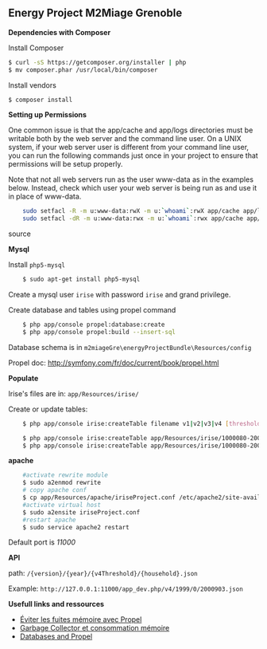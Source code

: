 Energy Project M2Miage Grenoble
------

**Dependencies with Composer**

Install Composer

```bash
$ curl -sS https://getcomposer.org/installer | php
$ mv composer.phar /usr/local/bin/composer
```

Install vendors

```bash
$ composer install
```


**Setting up Permissions**

One common issue is that the app/cache and app/logs directories must be writable both by the web server and the command line user. On a UNIX system, if your web server user is different from your command line user, you can run the following commands just once in your project to ensure that permissions will be setup properly.

Note that not all web servers run as the user www-data as in the examples below. Instead, check which user your web server is being run as and use it in place of www-data.
```bash
    sudo setfacl -R -m u:www-data:rwX -m u:`whoami`:rwX app/cache app/logs
    sudo setfacl -dR -m u:www-data:rwx -m u:`whoami`:rwx app/cache app/logs
```

source

**Mysql**

Install `php5-mysql`
```bash
    $ sudo apt-get install php5-mysql
```

Create a mysql user `irise` with password `irise` and grand privilege.

Create database and tables using propel command
```bash
    $ php app/console propel:database:create
    $ php app/console propel:build --insert-sql
```

Database schema is in `m2miageGre\energyProjectBundle\Resources/config`

Propel doc: http://symfony.com/fr/doc/current/book/propel.html

**Populate**

Irise's files are in: `app/Resources/irise/`

Create or update tables:

```bash
    $ php app/console irise:createTable filename v1|v2|v3|v4 [threshold]

    $ php app/console irise:createTable app/Resources/irise/1000080-2000900-3009906.txt v1
    $ php app/console irise:createTable app/Resources/irise/1000080-2000900-3009906.txt v4 3
```

**apache**

```bash
    #activate rewrite module
    $ sudo a2enmod rewrite
    # copy apache conf
    $ cp app/Resources/apache/iriseProject.conf /etc/apache2/site-available
    #activate virtual host
    $ sudo a2ensite iriseProject.conf
    #restart apache
    $ sudo service apache2 restart
```

Default port is *11000*

**API**

path: `/{version}/{year}/{v4Threshold}/{household}.json`

Example:
    `http://127.0.0.1:11000/app_dev.php/v4/1999/0/2000903.json`

**Usefull links and ressources**

- [Éviter les fuites mémoire avec Propel](http://www.pmsipilot.org/2012/01/13/eviter-les-fuites-memoire-avec-propel/)
- [Garbage Collector et consommation mémoire](http://blog.pascal-martin.fr/post/php-5.3-garbage-collector-vs-consommation-memoire)
- [Databases and Propel](http://symfony.com/doc/current/book/propel.html)
